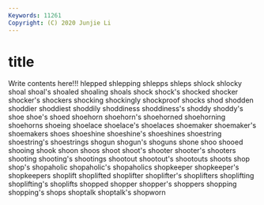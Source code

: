 ```yaml
---
Keywords: 11261
Copyright: (C) 2020 Junjie Li
---
```


# title

Write contents here!!!
hlepped 
shlepping 
shlepps
shleps 
shlock 
shlocky 
shoal 
shoal's 
shoaled 
shoaling 
shoals 
shock 
shock's
shocked 
shocker 
shocker's 
shockers 
shocking 
shockingly 
shockproof 
shocks 
shod 
shodden
shoddier 
shoddiest 
shoddily 
shoddiness 
shoddiness's 
shoddy 
shoddy's 
shoe 
shoe's 
shoed
shoehorn 
shoehorn's 
shoehorned 
shoehorning 
shoehorns 
shoeing 
shoelace 
shoelace's 
shoelaces 
shoemaker
shoemaker's 
shoemakers 
shoes 
shoeshine 
shoeshine's 
shoeshines 
shoestring 
shoestring's 
shoestrings 
shogun
shogun's 
shoguns 
shone 
shoo 
shooed 
shooing 
shook 
shoon 
shoos 
shoot
shoot's 
shooter 
shooter's 
shooters 
shooting 
shooting's 
shootings 
shootout 
shootout's 
shootouts
shoots 
shop 
shop's 
shopaholic 
shopaholic's 
shopaholics 
shopkeeper 
shopkeeper's 
shopkeepers 
shoplift
shoplifted 
shoplifter 
shoplifter's 
shoplifters 
shoplifting 
shoplifting's 
shoplifts 
shopped 
shopper 
shopper's
shoppers 
shopping 
shopping's 
shops 
shoptalk 
shoptalk's 
shopworn 

